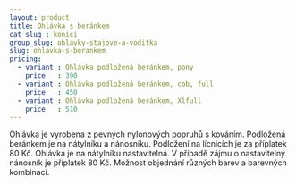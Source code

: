 ```yaml
---
layout: product
title: Ohlávka s beránkem
cat_slug : konici
group_slug: ohlavky-stajove-a-voditka
slug: ohlavka-s-berankem
pricing:
  - variant : Ohlávka podložená beránkem, pony
    price   : 390
  - variant : Ohlávka podložená beránkem, cob, full
    price   : 450
  - variant : Ohlávka podložená beránkem, Xlfull
    price   : 510
---
```


Ohlávka je vyrobena z pevných nylonových popruhů s kováním. 
Podložená beránkem je na nátylníku a nánosníku. 
Podložení na lícnicích je za příplatek 80&nbsp;Kč.
Ohlávka je na nátylníku nastavitelná.
V případě zájmu o nastavitelný nánosník je příplatek 80&nbsp;Kč.
Možnost objednání různých barev a barevných kombinací.

